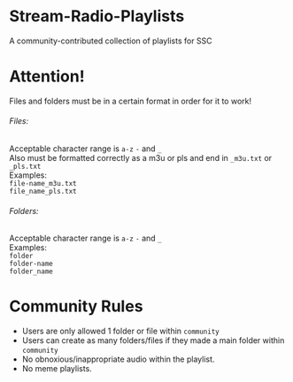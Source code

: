 # Stream-Radio-Playlists
A community-contributed collection of playlists for SSC

# Attention!
Files and folders must be in a certain format in order for it to work!

###### Files:
Acceptable character range is ```a-z``` ```-``` and ```_```  
Also must be formatted correctly as a m3u or pls and end in ```_m3u.txt``` or ```_pls.txt```  
Examples:  
```file-name_m3u.txt```  
```file_name_pls.txt```

###### Folders:  
Acceptable character range is ```a-z``` ```-``` and ```_```  
Examples:  
```folder```  
```folder-name```  
```folder_name```

# Community Rules
* Users are only allowed 1 folder or file within ```community```
* Users can create as many folders/files if they made a main folder within ```community```
* No obnoxious/inappropriate audio within the playlist.
* No meme playlists.